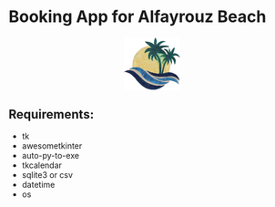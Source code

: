 # Booking App for Alfayrouz Beach
<img src="logo.png" style="
    display: block;
    margin-left: auto;
    margin-right: auto;
    width: 20%;
">

## Requirements:
- tk
- awesometkinter
- auto-py-to-exe
- tkcalendar
- sqlite3 or csv
- datetime
- os
